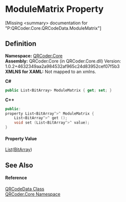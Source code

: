 # ModuleMatrix Property


\[Missing &lt;summary&gt; documentation for "P:QRCoder.Core.QRCodeData.ModuleMatrix"\]



## Definition
**Namespace:** <a href="N_QRCoder_Core.md">QRCoder.Core</a>  
**Assembly:** QRCoder.Core (in QRCoder.Core.dll) Version: 1.0.2+4632349aa2a984532af965c24d83952cef07f5b3  
**XMLNS for XAML:** Not mapped to an xmlns.

**C#**
``` C#
public List<BitArray> ModuleMatrix { get; set; }
```
**C++**
``` C++
public:
property List<BitArray^>^ ModuleMatrix {
	List<BitArray^>^ get ();
	void set (List<BitArray^>^ value);
}
```



#### Property Value
<a href="https://learn.microsoft.com/dotnet/api/system.collections.generic.list-1" target="_blank" rel="noopener noreferrer">List</a>(<a href="https://learn.microsoft.com/dotnet/api/system.collections.bitarray" target="_blank" rel="noopener noreferrer">BitArray</a>)

## See Also


#### Reference
<a href="T_QRCoder_Core_QRCodeData.md">QRCodeData Class</a>  
<a href="N_QRCoder_Core.md">QRCoder.Core Namespace</a>  
